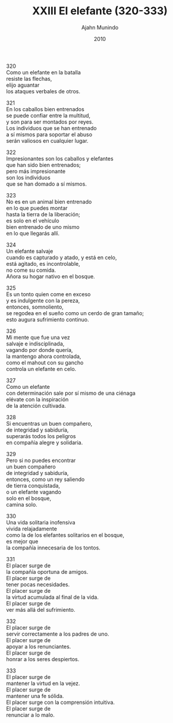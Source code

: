 ﻿---
author: "Ajahn Munindo"
title: "XXIII El elefante (320-333)"
booktitle: "Un Dhammapada para la Contemplación"
source: "https://forestsangha.org/teachings/books/un-dhammapada-para-la-contemplacion?language=Espa%C3%B1ol"
license: "BY-NC-ND"
publisher: "dhammamagga"
date: 2010
pubyear: 2010 
weight: 23
draft: false
googleAnalytics: UA-133551776-1
---  

320  
Como un elefante en la batalla  
resiste las flechas,  
elijo aguantar  
los ataques verbales de otros.  

321  
En los caballos bien entrenados  
se puede confiar entre la multitud,  
y son para ser montados por reyes.  
Los individuos que se han entrenado  
a sí mismos para soportar el abuso  
serán valiosos en cualquier lugar.  

322  
Impresionantes son los caballos y elefantes  
que han sido bien entrenados;  
pero más impresionante  
son los individuos  
que se han domado a sí mismos.  

323  
No es en un animal bien entrenado  
en lo que puedes montar  
hasta la tierra de la liberación;  
es solo en el vehículo  
bien entrenado de uno mismo  
en lo que llegarás allí.   

324  
Un elefante salvaje  
cuando es capturado y atado, y está en celo,  
está agitado, es incontrolable,  
no come su comida.  
Añora su hogar nativo en el bosque.  

325  
Es un tonto quien come en exceso  
y es indulgente con la pereza,  
entonces, somnoliento,  
se regodea en el sueño como un cerdo de gran tamaño;  
esto augura sufrimiento continuo.  

326  
Mi mente que fue una vez  
salvaje e indisciplinada,  
vagando por donde quería,  
la mantengo ahora controlada,  
como el mahout con su gancho  
controla un elefante en celo.   

327  
Como un elefante  
con determinación sale por sí mismo de una ciénaga  
elévate con la inspiración  
de la atención cultivada.  

328  
Si encuentras un buen compañero,  
de integridad y sabiduría,  
superarás todos los peligros  
en compañía alegre y solidaria.  

329  
Pero si no puedes encontrar  
un buen compañero  
de integridad y sabiduría,  
entonces, como un rey saliendo  
de tierra conquistada,  
o un elefante vagando  
solo en el bosque,  
camina solo.  

330  
Una vida solitaria inofensiva  
vivida relajadamente  
como la de los elefantes solitarios en el bosque,  
es mejor que  
la compañía innecesaria de los tontos.  

331  
El placer surge de  
la compañía oportuna de amigos.  
El placer surge de  
tener pocas necesidades.  
El placer surge de  
la virtud acumulada al final de la vida.  
El placer surge de  
ver más allá del sufrimiento.   

332  
El placer surge de  
servir correctamente a los padres de uno.  
El placer surge de  
apoyar a los renunciantes.  
El placer surge de  
honrar a los seres despiertos.  

333  
El placer surge de  
mantener la virtud en la vejez.  
El placer surge de  
mantener una fe sólida.  
El placer surge con la comprensión intuitiva.  
El placer surge de  
renunciar a lo malo.  

